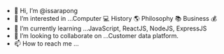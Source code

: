 - 👋 Hi, I’m @issarapong
- 👀 I’m interested in ...Computer 💻  History 🌎 Philosophy 📚  Business 💰 
- 🌱 I’m currently learning ...JavaScript, ReactJS, NodeJS, ExpressJS
- 💞️ I’m looking to collaborate on ...Customer data platform.
- 📫 How to reach me ...

<!---
issarapong/issarapong is a ✨ special ✨ repository because its `README.md` (this file) appears on your GitHub profile.
You can click the Preview link to take a look at your changes.
--->

